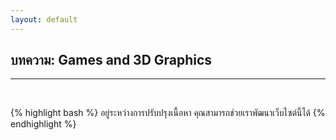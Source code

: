 ```yaml
---
layout: default
---
```


## บทความ: Games and 3D Graphics

---

<br>

{% highlight bash %}
อยู่ระหว่างการปรับปรุงเนื้อหา
คุณสามารถช่วยเราพัฒนาเว็บไซต์นี้ได้
{% endhighlight %}
